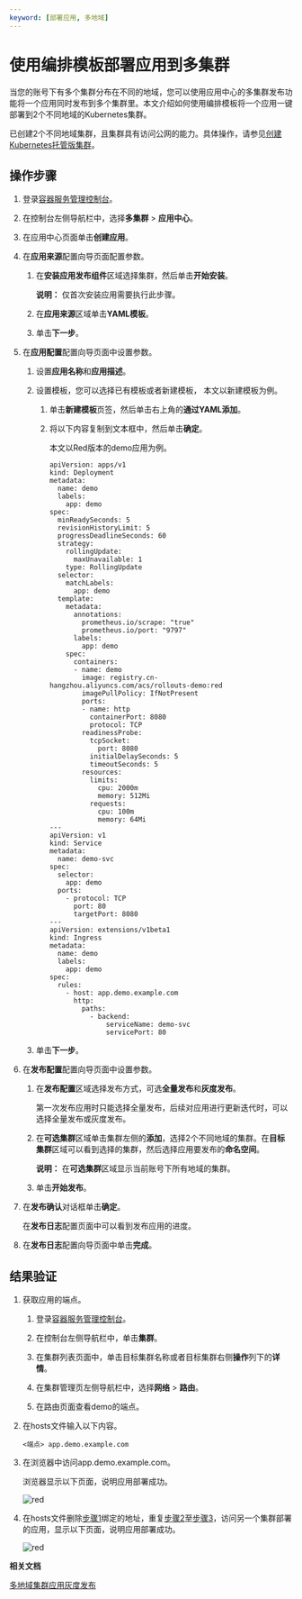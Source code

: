 ```yaml
---
keyword: [部署应用, 多地域]
---
```


# 使用编排模板部署应用到多集群

当您的账号下有多个集群分布在不同的地域，您可以使用应用中心的多集群发布功能将一个应用同时发布到多个集群里。本文介绍如何使用编排模板将一个应用一键部署到2个不同地域的Kubernetes集群。

已创建2个不同地域集群，且集群具有访问公网的能力。具体操作，请参见[创建Kubernetes托管版集群](/cn.zh-CN/Kubernetes集群用户指南/集群/创建集群/创建Kubernetes托管版集群.md)。

## 操作步骤

1.  登录[容器服务管理控制台](https://cs.console.aliyun.com)。

2.  在控制台左侧导航栏中，选择**多集群** \> **应用中心**。

3.  在应用中心页面单击**创建应用**。

4.  在**应用来源**配置向导页面配置参数。

    1.  在**安装应用发布组件**区域选择集群，然后单击**开始安装**。

        **说明：** 仅首次安装应用需要执行此步骤。

    2.  在**应用来源**区域单击**YAML模板**。

    3.  单击**下一步**。

5.  在**应用配置**配置向导页面中设置参数。

    1.  设置**应用名称**和**应用描述**。

    2.  设置模板，您可以选择已有模板或者新建模板， 本文以新建模板为例。

        1.  单击**新建模板**页签，然后单击右上角的**通过YAML添加**。
        2.  将以下内容复制到文本框中，然后单击**确定**。

            本文以Red版本的demo应用为例。

            ```
            apiVersion: apps/v1
            kind: Deployment
            metadata:
              name: demo
              labels:
                app: demo
            spec:
              minReadySeconds: 5
              revisionHistoryLimit: 5
              progressDeadlineSeconds: 60
              strategy:
                rollingUpdate:
                  maxUnavailable: 1
                type: RollingUpdate
              selector:
                matchLabels:
                  app: demo
              template:
                metadata:
                  annotations:
                    prometheus.io/scrape: "true"
                    prometheus.io/port: "9797"
                  labels:
                    app: demo
                spec:
                  containers:
                  - name: demo
                    image: registry.cn-hangzhou.aliyuncs.com/acs/rollouts-demo:red
                    imagePullPolicy: IfNotPresent
                    ports:
                    - name: http
                      containerPort: 8080
                      protocol: TCP
                    readinessProbe:
                      tcpSocket:
                        port: 8080
                      initialDelaySeconds: 5
                      timeoutSeconds: 5
                    resources:
                      limits:
                        cpu: 2000m
                        memory: 512Mi
                      requests:
                        cpu: 100m
                        memory: 64Mi
            ---
            apiVersion: v1
            kind: Service
            metadata:
              name: demo-svc
            spec:
              selector:
                app: demo
              ports:
                - protocol: TCP
                  port: 80
                  targetPort: 8080
            ---
            apiVersion: extensions/v1beta1
            kind: Ingress
            metadata:
              name: demo
              labels:
                app: demo
            spec:
              rules:
                - host: app.demo.example.com
                  http:
                    paths:
                      - backend:
                          serviceName: demo-svc
                          servicePort: 80
            ```

    3.  单击**下一步**。

6.  在**发布配置**配置向导页面中设置参数。

    1.  在**发布配置**区域选择发布方式，可选**全量发布**和**灰度发布**。

        第一次发布应用时只能选择全量发布，后续对应用进行更新迭代时，可以选择全量发布或灰度发布。

    2.  在**可选集群**区域单击集群左侧的**添加**，选择2个不同地域的集群。在**目标集群**区域可以看到选择的集群，然后选择应用要发布的**命名空间**。

        **说明：** 在**可选集群**区域显示当前账号下所有地域的集群。

    3.  单击**开始发布**。

7.  在**发布确认**对话框单击**确定**。

    在**发布日志**配置页面中可以看到发布应用的进度。

8.  在**发布日志**配置向导页面中单击**完成**。


## 结果验证

1.  获取应用的端点。

    1.  登录[容器服务管理控制台](https://cs.console.aliyun.com)。

    2.  在控制台左侧导航栏中，单击**集群**。

    3.  在集群列表页面中，单击目标集群名称或者目标集群右侧**操作**列下的**详情**。

    4.  在集群管理页左侧导航栏中，选择**网络** \> **路由**。

    5.  在路由页面查看demo的端点。

2.  在hosts文件输入以下内容。

    ```
    <端点> app.demo.example.com 
    ```

3.  在浏览器中访问app.demo.example.com。

    浏览器显示以下页面，说明应用部署成功。

    ![red ](https://static-aliyun-doc.oss-accelerate.aliyuncs.com/assets/img/zh-CN/6570048161/p263871.png)

4.  在hosts文件删除[步骤1](#step_kst_on8_nxi)绑定的地址，重复[步骤2](#step_lvi_x68_wmz)至[步骤3](#step_bwb_id7_mfs)，访问另一个集群部署的应用，显示以下页面，说明应用部署成功。

    ![red ](https://static-aliyun-doc.oss-accelerate.aliyuncs.com/assets/img/zh-CN/6570048161/p263871.png)


**相关文档**  


[多地域集群应用灰度发布](/cn.zh-CN/Kubernetes集群用户指南/应用中心/多集群发布/多地域集群应用灰度发布.md)

